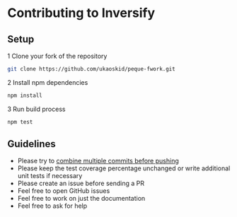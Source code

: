 # Contributing to Inversify

## Setup

1 Clone your fork of the repository

```sh
git clone https://github.com/ukaoskid/peque-fwork.git
```

2 Install npm dependencies

```sh
npm install
```

3 Run build process

```sh
npm test
```

## Guidelines

- Please try to [combine multiple commits before pushing](http://stackoverflow.com/questions/6934752/combining-multiple-commits-before-pushing-in-git)
- Please keep the test coverage percentage unchanged or write additional unit tests if necessary
- Please create an issue before sending a PR
- Feel free to open GitHub issues
- Feel free to work on just the documentation
- Feel free to ask for help
